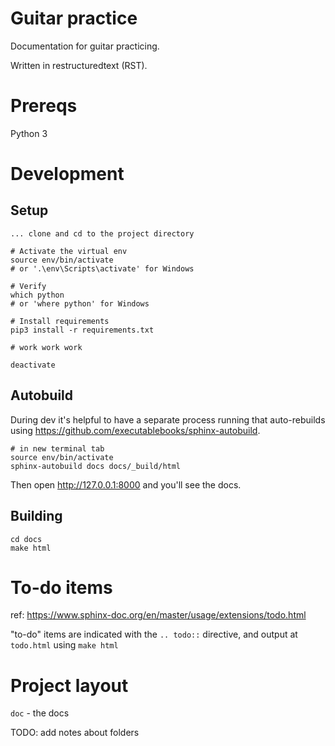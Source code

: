 # Guitar practice

Documentation for guitar practicing.

Written in restructuredtext (RST).

# Prereqs

Python 3



# Development

## Setup

```
... clone and cd to the project directory

# Activate the virtual env
source env/bin/activate
# or '.\env\Scripts\activate' for Windows

# Verify
which python
# or 'where python' for Windows

# Install requirements
pip3 install -r requirements.txt

# work work work

deactivate
```

## Autobuild

During dev it's helpful to have a separate process running that auto-rebuilds using https://github.com/executablebooks/sphinx-autobuild.

```
# in new terminal tab
source env/bin/activate
sphinx-autobuild docs docs/_build/html
```

Then open http://127.0.0.1:8000 and you'll see the docs.

## Building

```
cd docs
make html
```

# To-do items

ref: https://www.sphinx-doc.org/en/master/usage/extensions/todo.html

"to-do" items are indicated with the `.. todo::` directive, and output at `todo.html` using `make html`

# Project layout

`doc` - the docs

TODO: add notes about folders